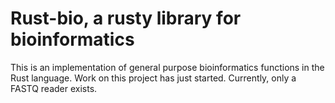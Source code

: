 # Rust-bio, a rusty library for bioinformatics

This is an implementation of general purpose bioinformatics functions in the Rust language.
Work on this project has just started. Currently, only a FASTQ reader exists.

